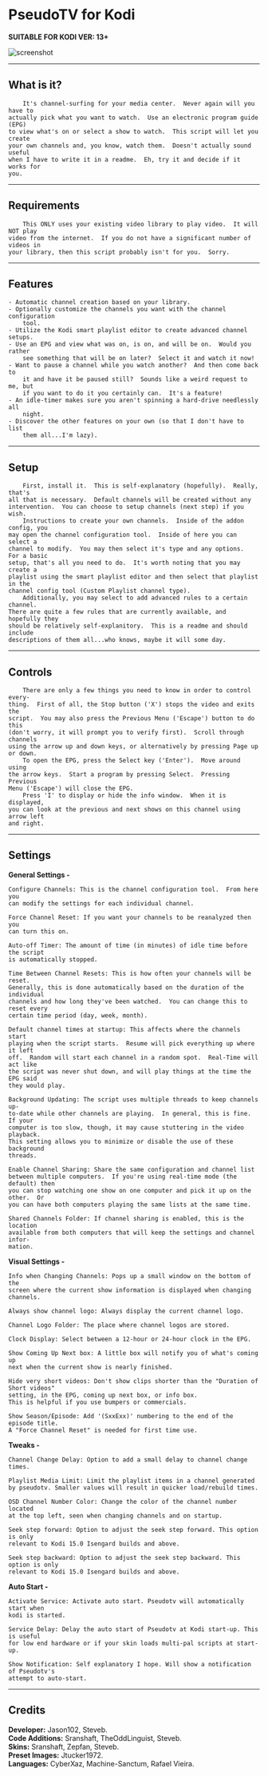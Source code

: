 PseudoTV for Kodi
=================

**SUITABLE FOR KODI VER: 13+**

![screenshot](https://raw.githubusercontent.com/Steveb1968/script.pseudotv/master/_screenshots/screenshot05.png)

-----------
What is it?
-----------
        It's channel-surfing for your media center.  Never again will you have to
    actually pick what you want to watch.  Use an electronic program guide (EPG)
    to view what's on or select a show to watch.  This script will let you create
    your own channels and, you know, watch them.  Doesn't actually sound useful
    when I have to write it in a readme.  Eh, try it and decide if it works for
    you.


------------
Requirements
------------
        This ONLY uses your existing video library to play video.  It will NOT play
    video from the internet.  If you do not have a significant number of videos in
    your library, then this script probably isn't for you.  Sorry.


--------
Features
--------
    - Automatic channel creation based on your library.
    - Optionally customize the channels you want with the channel configuration
        tool.
    - Utilize the Kodi smart playlist editor to create advanced channel setups.
    - Use an EPG and view what was on, is on, and will be on.  Would you rather
        see something that will be on later?  Select it and watch it now!
    - Want to pause a channel while you watch another?  And then come back to
        it and have it be paused still?  Sounds like a weird request to me, but
        if you want to do it you certainly can.  It's a feature!
    - An idle-timer makes sure you aren't spinning a hard-drive needlessly all
        night.
    - Discover the other features on your own (so that I don't have to list
        them all...I'm lazy).


-----
Setup
-----
        First, install it.  This is self-explanatory (hopefully).  Really, that's
    all that is necessary.  Default channels will be created without any
    intervention.  You can choose to setup channels (next step) if you wish.
        Instructions to create your own channels.  Inside of the addon config, you
    may open the channel configuration tool.  Inside of here you can select a
    channel to modify.  You may then select it's type and any options.  For a basic
    setup, that's all you need to do.  It's worth noting that you may create a
    playlist using the smart playlist editor and then select that playlist in the
    channel config tool (Custom Playlist channel type).
        Additionally, you may select to add advanced rules to a certain channel.
    There are quite a few rules that are currently available, and hopefully they
    should be relatively self-explanitory.  This is a readme and should include
    descriptions of them all...who knows, maybe it will some day.


--------
Controls
--------
        There are only a few things you need to know in order to control every-
    thing.  First of all, the Stop button ('X') stops the video and exits the
    script.  You may also press the Previous Menu ('Escape') button to do this
    (don't worry, it will prompt you to verify first).  Scroll through channels
    using the arrow up and down keys, or alternatively by pressing Page up or down.
        To open the EPG, press the Select key ('Enter').  Move around using
    the arrow keys.  Start a program by pressing Select.  Pressing Previous
    Menu ('Escape') will close the EPG.
        Press 'I' to display or hide the info window.  When it is displayed,
    you can look at the previous and next shows on this channel using arrow left
    and right.


--------
Settings
--------

**General Settings -**

    Configure Channels: This is the channel configuration tool.  From here you
    can modify the settings for each individual channel.
    
    Force Channel Reset: If you want your channels to be reanalyzed then you
    can turn this on.

    Auto-off Timer: The amount of time (in minutes) of idle time before the script
    is automatically stopped.

    Time Between Channel Resets: This is how often your channels will be reset.
    Generally, this is done automatically based on the duration of the individual
    channels and how long they've been watched.  You can change this to reset every
    certain time period (day, week, month).

    Default channel times at startup: This affects where the channels start
    playing when the script starts.  Resume will pick everything up where it left
    off.  Random will start each channel in a random spot.  Real-Time will act like
    the script was never shut down, and will play things at the time the EPG said
    they would play.

    Background Updating: The script uses multiple threads to keep channels up-
    to-date while other channels are playing.  In general, this is fine.  If your
    computer is too slow, though, it may cause stuttering in the video playback.
    This setting allows you to minimize or disable the use of these background
    threads.

    Enable Channel Sharing: Share the same configuration and channel list
    between multiple computers.  If you're using real-time mode (the default) then
    you can stop watching one show on one computer and pick it up on the other.  Or
    you can have both computers playing the same lists at the same time.

    Shared Channels Folder: If channel sharing is enabled, this is the location
    available from both computers that will keep the settings and channel infor-
    mation.


**Visual Settings -**

    Info when Changing Channels: Pops up a small window on the bottom of the
    screen where the current show information is displayed when changing channels.

    Always show channel logo: Always display the current channel logo.

    Channel Logo Folder: The place where channel logos are stored.

    Clock Display: Select between a 12-hour or 24-hour clock in the EPG.

    Show Coming Up Next box: A little box will notify you of what's coming up
    next when the current show is nearly finished.

    Hide very short videos: Don't show clips shorter than the "Duration of Short videos"
    setting, in the EPG, coming up next box, or info box.
    This is helpful if you use bumpers or commercials.

    Show Season/Episode: Add '(SxxExx)' numbering to the end of the episode title.
    A "Force Channel Reset" is needed for first time use.


**Tweaks -**

    Channel Change Delay: Option to add a small delay to channel change times.

    Playlist Media Limit: Limit the playlist items in a channel generated
    by pseudotv. Smaller values will result in quicker load/rebuild times.

    OSD Channel Number Color: Change the color of the channel number located
    at the top left, seen when changing channels and on startup.

    Seek step forward: Option to adjust the seek step forward. This option is only
    relevant to Kodi 15.0 Isengard builds and above.

    Seek step backward: Option to adjust the seek step backward. This option is only
    relevant to Kodi 15.0 Isengard builds and above.


**Auto Start -**

    Activate Service: Activate auto start. Pseudotv will automatically start when
    kodi is started.

    Service Delay: Delay the auto start of Pseudotv at Kodi start-up. This is useful
    for low end hardware or if your skin loads multi-pal scripts at start-up.

    Show Notification: Self explanatory I hope. Will show a notification of Pseudotv's
    attempt to auto-start.


-------
Credits
-------
**Developer:** Jason102, Steveb.<br>
**Code Additions:** Sranshaft, TheOddLinguist, Steveb.<br>
**Skins:** Sranshaft, Zepfan, Steveb.<br>
**Preset Images:** Jtucker1972.<br>
**Languages:** CyberXaz, Machine-Sanctum, Rafael Vieira.